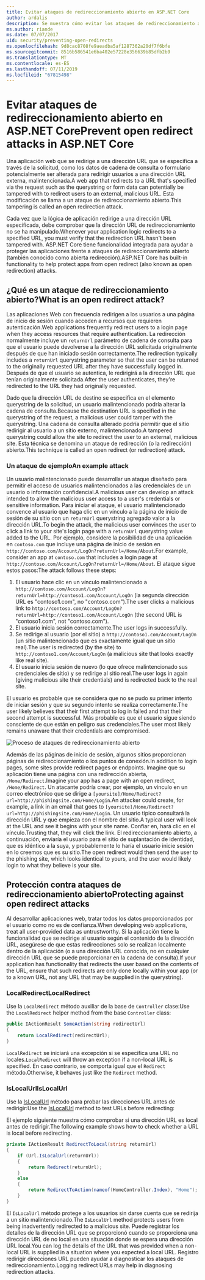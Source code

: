```yaml
---
title: Evitar ataques de redireccionamiento abierto en ASP.NET Core
author: ardalis
description: Se muestra cómo evitar los ataques de redireccionamiento abierto en una aplicación ASP.NET Core
ms.author: riande
ms.date: 07/07/2017
uid: security/preventing-open-redirects
ms.openlocfilehash: 9d8cac8708fe9aeadba5af1287362a20df7f6bfe
ms.sourcegitcommit: 8516b586541e6ba402e57228e356639b85dfb2b9
ms.translationtype: MT
ms.contentlocale: es-ES
ms.lasthandoff: 07/11/2019
ms.locfileid: "67815498"
---
```

# <a name="prevent-open-redirect-attacks-in-aspnet-core"></a><span data-ttu-id="79e55-103">Evitar ataques de redireccionamiento abierto en ASP.NET Core</span><span class="sxs-lookup"><span data-stu-id="79e55-103">Prevent open redirect attacks in ASP.NET Core</span></span>

<span data-ttu-id="79e55-104">Una aplicación web que se redirige a una dirección URL que se especifica a través de la solicitud, como los datos de cadena de consulta o formulario potencialmente ser alterada para redirigir usuarios a una dirección URL externa, malintencionada.</span><span class="sxs-lookup"><span data-stu-id="79e55-104">A web app that redirects to a URL that's specified via the request such as the querystring or form data can potentially be tampered with to redirect users to an external, malicious URL.</span></span> <span data-ttu-id="79e55-105">Esta modificación se llama a un ataque de redireccionamiento abierto.</span><span class="sxs-lookup"><span data-stu-id="79e55-105">This tampering is called an open redirection attack.</span></span>

<span data-ttu-id="79e55-106">Cada vez que la lógica de aplicación redirige a una dirección URL especificada, debe comprobar que la dirección URL de redireccionamiento no se ha manipulado.</span><span class="sxs-lookup"><span data-stu-id="79e55-106">Whenever your application logic redirects to a specified URL, you must verify that the redirection URL hasn't been tampered with.</span></span> <span data-ttu-id="79e55-107">ASP.NET Core tiene funcionalidad integrada para ayudar a proteger las aplicaciones frente a ataques de redireccionamiento abierto (también conocido como abierta redirección).</span><span class="sxs-lookup"><span data-stu-id="79e55-107">ASP.NET Core has built-in functionality to help protect apps from open redirect (also known as open redirection) attacks.</span></span>

## <a name="what-is-an-open-redirect-attack"></a><span data-ttu-id="79e55-108">¿Qué es un ataque de redireccionamiento abierto?</span><span class="sxs-lookup"><span data-stu-id="79e55-108">What is an open redirect attack?</span></span>

<span data-ttu-id="79e55-109">Las aplicaciones Web con frecuencia redirigen a los usuarios a una página de inicio de sesión cuando acceden a recursos que requieren autenticación.</span><span class="sxs-lookup"><span data-stu-id="79e55-109">Web applications frequently redirect users to a login page when they access resources that require authentication.</span></span> <span data-ttu-id="79e55-110">La redirección normalmente incluye un `returnUrl` parámetro de cadena de consulta para que el usuario puede devolverse a la dirección URL solicitada originalmente después de que han iniciado sesión correctamente.</span><span class="sxs-lookup"><span data-stu-id="79e55-110">The redirection typically includes a `returnUrl` querystring parameter so that the user can be returned to the originally requested URL after they have successfully logged in.</span></span> <span data-ttu-id="79e55-111">Después de que el usuario se autentica, le redirigirá a la dirección URL que tenían originalmente solicitada.</span><span class="sxs-lookup"><span data-stu-id="79e55-111">After the user authenticates, they're redirected to the URL they had originally requested.</span></span>

<span data-ttu-id="79e55-112">Dado que la dirección URL de destino se especifica en el elemento querystring de la solicitud, un usuario malintencionado podría alterar la cadena de consulta.</span><span class="sxs-lookup"><span data-stu-id="79e55-112">Because the destination URL is specified in the querystring of the request, a malicious user could tamper with the querystring.</span></span> <span data-ttu-id="79e55-113">Una cadena de consulta alterado podría permitir que el sitio redirigir al usuario a un sitio externo, malintencionado.</span><span class="sxs-lookup"><span data-stu-id="79e55-113">A tampered querystring could allow the site to redirect the user to an external, malicious site.</span></span> <span data-ttu-id="79e55-114">Esta técnica se denomina un ataque de redirección (o la redirección) abierto.</span><span class="sxs-lookup"><span data-stu-id="79e55-114">This technique is called an open redirect (or redirection) attack.</span></span>

### <a name="an-example-attack"></a><span data-ttu-id="79e55-115">Un ataque de ejemplo</span><span class="sxs-lookup"><span data-stu-id="79e55-115">An example attack</span></span>

<span data-ttu-id="79e55-116">Un usuario malintencionado puede desarrollar un ataque diseñado para permitir el acceso de usuarios malintencionados a las credenciales de un usuario o información confidencial.</span><span class="sxs-lookup"><span data-stu-id="79e55-116">A malicious user can develop an attack intended to allow the malicious user access to a user's credentials or sensitive information.</span></span> <span data-ttu-id="79e55-117">Para iniciar el ataque, el usuario malintencionado convence al usuario que haga clic en un vínculo a la página de inicio de sesión de su sitio con un `returnUrl` querystring agregado valor a la dirección URL.</span><span class="sxs-lookup"><span data-stu-id="79e55-117">To begin the attack, the malicious user convinces the user to click a link to your site's login page with a `returnUrl` querystring value added to the URL.</span></span> <span data-ttu-id="79e55-118">Por ejemplo, considere la posibilidad de una aplicación en `contoso.com` que incluye una página de inicio de sesión en `http://contoso.com/Account/LogOn?returnUrl=/Home/About`.</span><span class="sxs-lookup"><span data-stu-id="79e55-118">For example, consider an app at `contoso.com` that includes a login page at `http://contoso.com/Account/LogOn?returnUrl=/Home/About`.</span></span> <span data-ttu-id="79e55-119">El ataque sigue estos pasos:</span><span class="sxs-lookup"><span data-stu-id="79e55-119">The attack follows these steps:</span></span>

1. <span data-ttu-id="79e55-120">El usuario hace clic en un vínculo malintencionado a `http://contoso.com/Account/LogOn?returnUrl=http://contoso1.com/Account/LogOn` (la segunda dirección URL es "contoso**1**.com", no "contoso.com").</span><span class="sxs-lookup"><span data-stu-id="79e55-120">The user clicks a malicious link to `http://contoso.com/Account/LogOn?returnUrl=http://contoso1.com/Account/LogOn` (the second URL is "contoso**1**.com", not "contoso.com").</span></span>
2. <span data-ttu-id="79e55-121">El usuario inicia sesión correctamente.</span><span class="sxs-lookup"><span data-stu-id="79e55-121">The user logs in successfully.</span></span>
3. <span data-ttu-id="79e55-122">Se redirige al usuario (por el sitio) a `http://contoso1.com/Account/LogOn` (un sitio malintencionado que es exactamente igual que un sitio real).</span><span class="sxs-lookup"><span data-stu-id="79e55-122">The user is redirected (by the site) to `http://contoso1.com/Account/LogOn` (a malicious site that looks exactly like real site).</span></span>
4. <span data-ttu-id="79e55-123">El usuario inicia sesión de nuevo (lo que ofrece malintencionado sus credenciales de sitio) y se redirige al sitio real.</span><span class="sxs-lookup"><span data-stu-id="79e55-123">The user logs in again (giving malicious site their credentials) and is redirected back to the real site.</span></span>

<span data-ttu-id="79e55-124">El usuario es probable que se considera que no se pudo su primer intento de iniciar sesión y que su segundo intento se realiza correctamente.</span><span class="sxs-lookup"><span data-stu-id="79e55-124">The user likely believes that their first attempt to log in failed and that their second attempt is successful.</span></span> <span data-ttu-id="79e55-125">Más probable es que el usuario sigue siendo consciente de que están en peligro sus credenciales.</span><span class="sxs-lookup"><span data-stu-id="79e55-125">The user most likely remains unaware that their credentials are compromised.</span></span>

![Proceso de ataques de redireccionamiento abierto](preventing-open-redirects/_static/open-redirection-attack-process.png)

<span data-ttu-id="79e55-127">Además de las páginas de inicio de sesión, algunos sitios proporcionan páginas de redireccionamiento o los puntos de conexión.</span><span class="sxs-lookup"><span data-stu-id="79e55-127">In addition to login pages, some sites provide redirect pages or endpoints.</span></span> <span data-ttu-id="79e55-128">Imagine que su aplicación tiene una página con una redirección abierta, `/Home/Redirect`.</span><span class="sxs-lookup"><span data-stu-id="79e55-128">Imagine your app has a page with an open redirect, `/Home/Redirect`.</span></span> <span data-ttu-id="79e55-129">Un atacante podría crear, por ejemplo, un vínculo en un correo electrónico que se dirige a `[yoursite]/Home/Redirect?url=http://phishingsite.com/Home/Login`.</span><span class="sxs-lookup"><span data-stu-id="79e55-129">An attacker could create, for example, a link in an email that goes to `[yoursite]/Home/Redirect?url=http://phishingsite.com/Home/Login`.</span></span> <span data-ttu-id="79e55-130">Un usuario típico consultará la dirección URL y que empieza con el nombre del sitio.</span><span class="sxs-lookup"><span data-stu-id="79e55-130">A typical user will look at the URL and see it begins with your site name.</span></span> <span data-ttu-id="79e55-131">Confiar en, hará clic en el vínculo.</span><span class="sxs-lookup"><span data-stu-id="79e55-131">Trusting that, they will click the link.</span></span> <span data-ttu-id="79e55-132">El redireccionamiento abierto, a continuación, enviaría el usuario para el sitio de suplantación de identidad, que es idéntico a la suya, y probablemente lo haría el usuario inicie sesión en lo creemos que es su sitio.</span><span class="sxs-lookup"><span data-stu-id="79e55-132">The open redirect would then send the user to the phishing site, which looks identical to yours, and the user would likely login to what they believe is your site.</span></span>

## <a name="protecting-against-open-redirect-attacks"></a><span data-ttu-id="79e55-133">Protección contra ataques de redireccionamiento abierto</span><span class="sxs-lookup"><span data-stu-id="79e55-133">Protecting against open redirect attacks</span></span>

<span data-ttu-id="79e55-134">Al desarrollar aplicaciones web, tratar todos los datos proporcionados por el usuario como no es de confianza.</span><span class="sxs-lookup"><span data-stu-id="79e55-134">When developing web applications, treat all user-provided data as untrustworthy.</span></span> <span data-ttu-id="79e55-135">Si la aplicación tiene la funcionalidad que se redirige al usuario según el contenido de la dirección URL, asegúrese de que estas redirecciones solo se realizan localmente dentro de la aplicación (o a una dirección URL conocida, no en cualquier dirección URL que se puede proporcionar en la cadena de consulta).</span><span class="sxs-lookup"><span data-stu-id="79e55-135">If your application has functionality that redirects the user based on the contents of the URL,  ensure that such redirects are only done locally within your app (or to a known URL, not any URL that may be supplied in the querystring).</span></span>

### <a name="localredirect"></a><span data-ttu-id="79e55-136">LocalRedirect</span><span class="sxs-lookup"><span data-stu-id="79e55-136">LocalRedirect</span></span>

<span data-ttu-id="79e55-137">Use la `LocalRedirect` método auxiliar de la base de `Controller` clase:</span><span class="sxs-lookup"><span data-stu-id="79e55-137">Use the `LocalRedirect` helper method from the base `Controller` class:</span></span>

```csharp
public IActionResult SomeAction(string redirectUrl)
{
    return LocalRedirect(redirectUrl);
}
```

<span data-ttu-id="79e55-138">`LocalRedirect` se iniciará una excepción si se especifica una URL no locales.</span><span class="sxs-lookup"><span data-stu-id="79e55-138">`LocalRedirect` will throw an exception if a non-local URL is specified.</span></span> <span data-ttu-id="79e55-139">En caso contrario, se comporta igual que el `Redirect` método.</span><span class="sxs-lookup"><span data-stu-id="79e55-139">Otherwise, it behaves just like the `Redirect` method.</span></span>

### <a name="islocalurl"></a><span data-ttu-id="79e55-140">IsLocalUrl</span><span class="sxs-lookup"><span data-stu-id="79e55-140">IsLocalUrl</span></span>

<span data-ttu-id="79e55-141">Use la [IsLocalUrl](/dotnet/api/Microsoft.AspNetCore.Mvc.IUrlHelper.islocalurl#Microsoft_AspNetCore_Mvc_IUrlHelper_IsLocalUrl_System_String_) método para probar las direcciones URL antes de redirigir:</span><span class="sxs-lookup"><span data-stu-id="79e55-141">Use the [IsLocalUrl](/dotnet/api/Microsoft.AspNetCore.Mvc.IUrlHelper.islocalurl#Microsoft_AspNetCore_Mvc_IUrlHelper_IsLocalUrl_System_String_) method to test URLs before redirecting:</span></span>

<span data-ttu-id="79e55-142">El ejemplo siguiente muestra cómo comprobar si una dirección URL es local antes de redirigir.</span><span class="sxs-lookup"><span data-stu-id="79e55-142">The following example shows how to check whether a URL is local before redirecting.</span></span>

```csharp
private IActionResult RedirectToLocal(string returnUrl)
{
    if (Url.IsLocalUrl(returnUrl))
    {
        return Redirect(returnUrl);
    }
    else
    {
        return RedirectToAction(nameof(HomeController.Index), "Home");
    }
}
```

<span data-ttu-id="79e55-143">El `IsLocalUrl` método protege a los usuarios sin darse cuenta que se redirija a un sitio malintencionado.</span><span class="sxs-lookup"><span data-stu-id="79e55-143">The `IsLocalUrl` method protects users from being inadvertently redirected to a malicious site.</span></span> <span data-ttu-id="79e55-144">Puede registrar los detalles de la dirección URL que se proporcionó cuando se proporciona una dirección URL de no local en una situación donde se espera una dirección URL local.</span><span class="sxs-lookup"><span data-stu-id="79e55-144">You can log the details of the URL that was provided when a non-local URL is supplied in a situation where you expected a local URL.</span></span> <span data-ttu-id="79e55-145">Registro redirigir direcciones URL pueden ayudar a diagnosticar los ataques de redireccionamiento.</span><span class="sxs-lookup"><span data-stu-id="79e55-145">Logging redirect URLs may help in diagnosing redirection attacks.</span></span>

